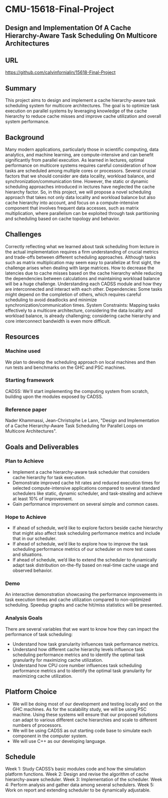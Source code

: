 # CMU-15618-Final-Project
## Design and Implementation Of A Cache Hierarchy-Aware Task Scheduling On Multicore Architectures
## URL
https://github.com/calvinfornialin/15618-Final-Project

## Summary

This project aims to design and implement a cache hierarchy-aware task scheduling system for multicore architectures. The goal is to optimize task execution on parallel systems by leveraging knowledge of the cache hierarchy to reduce cache misses and improve cache utilization and overall system performance.

## Background
Many modern applications, particularly those in scientific computing, data analytics, and machine learning, are compute-intensive and can benefit significantly from parallel execution. As learned in lectures, optimal performance on multicore systems requires careful consideration of how tasks are scheduled among multiple cores or processors. Several crucial factors that we should consider are data locality, workload balance, and synchronization/communication time. However, the static or dynamic scheduling approaches introduced in lectures have neglected the cache hierarchy factor. So, in this project, we will propose a novel scheduling approach that takes not only data locality and workload balance but also cache hierarchy into account, and focus on a compute-intensive component that involves frequent data accesses, such as matrix multiplication, where parallelism can be exploited through task partitioning and scheduling based on cache topology and behavior.

## Challenges
Correctly reflecting what we learned about task scheduling from lecture in the actual implementation requires a firm understanding of crucial metrics and trade-offs between different scheduling approaches.
Although tasks such as matrix multiplication may seem easy to parallelize at first sight, the challenge arises when dealing with large matrices. How to decrease the latencies due to cache misses based on the cache hierarchy while reducing the dependencies between calculations and maintaining workload balance will be a huge challenge.
Understanding each CADSS module and how they are interconnected and interact with each other.
Dependencies: Some tasks might depend on the completion of others, which requires careful scheduling to avoid deadlocks and minimize synchronization/communication times.
System Constraints: Mapping tasks effectively to a multicore architecture, considering the data locality and workload balance, is already challenging; considering cache hierarchy and core interconnect bandwidth is even more difficult.

## Resources
### Machine used
We plan to develop the scheduling approach on local machines and then run tests and benchmarks on the GHC and PSC machines.
### Starting framework
CADSS: We'll start implementing the computing system from scratch, building upon the modules exposed by CADSS.
### Reference paper
Nader Khammassi, Jean-Christophe Le Lann, "Design and Implementation of a Cache Hierarchy-Aware Task Scheduling for Parallel Loops on Multicore Architectures".

## Goals and Deliverables
### Plan to Achieve
- Implement a cache hierarchy-aware task scheduler that considers cache hierarchy for task execution. 
- Demonstrate improved cache hit rates and reduced execution times for selected compute-intensive applications compared to several standard schedulers like static, dynamic scheduler, and task-stealing and achieve at least 10% of improvement.
- Gain performance improvement on several simple and common cases.
### Hope to Achieve
- If ahead of schedule, we’d like to explore factors beside cache hierarchy that might also affect task scheduling performance metrics and include that in our scheduler.
- If ahead of schedule, we’d like to explore how to improve the task scheduling performance metrics of our scheduler on more test cases and situations.
- If ahead of schedule, we’d like to extend the scheduler to dynamically adapt task distribution on-the-fly based on real-time cache usage and observed behavior.

### Demo
An interactive demonstration showcasing the performance improvements in task execution times and cache utilization compared to non-optimized scheduling. Speedup graphs and cache hit/miss statistics will be presented.

### Analysis Goals
There are several variables that we want to know how they can impact the performance of task scheduling:
- Understand how task granularity influences task performance metrics.
- Understand how different cache hierarchy levels influence task scheduling performance metrics and to identify the optimal task granularity for maximizing cache utilization.
- Understand how CPU core number influences task scheduling performance metrics and to identify the optimal task granularity for maximizing cache utilization.

## Platform Choice
- We will be doing most of our development and testing locally and on the GHC machines. As for the scalability study, we will be using PSC machine. Using these systems will ensure that our proposed solutions can adapt to various different cache hierarchies and scale to different numbers of processors.
- We will be using CADSS as out starting code base to simulate each component in the computer system.
- We will use C++ as our developing language.

## Schedule
Week 1: Study CADSS’s basic modules code and how the simulation platform functions.
Week 2: Design and revise the algorithm of cache hierarchy-aware scheduler.
Week 3: Implementation of the scheduler.
Week 4: Perform analysis and gather data among several schedulers.
Week 5: Work on report and extending scheduler to be dynamically adjustable.
